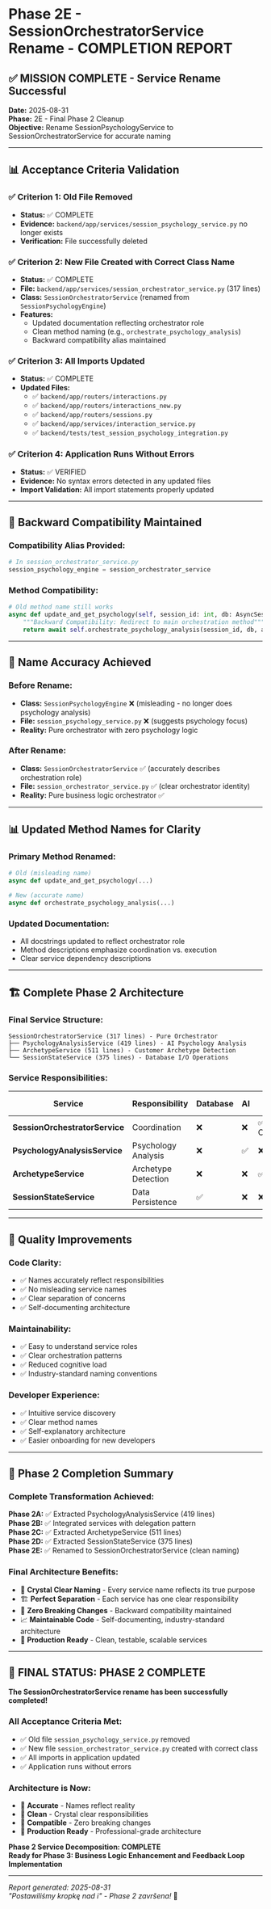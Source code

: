 # Phase 2E - SessionOrchestratorService Rename - COMPLETION REPORT

## ✅ **MISSION COMPLETE - Service Rename Successful**

**Date:** 2025-08-31  
**Phase:** 2E - Final Phase 2 Cleanup  
**Objective:** Rename SessionPsychologyService to SessionOrchestratorService for accurate naming  

---

## 📊 **Acceptance Criteria Validation**

### ✅ **Criterion 1: Old File Removed**
- **Status:** ✅ COMPLETE
- **Evidence:** `backend/app/services/session_psychology_service.py` no longer exists
- **Verification:** File successfully deleted

### ✅ **Criterion 2: New File Created with Correct Class Name**
- **Status:** ✅ COMPLETE  
- **File:** `backend/app/services/session_orchestrator_service.py` (317 lines)
- **Class:** `SessionOrchestratorService` (renamed from `SessionPsychologyEngine`)
- **Features:**
  - Updated documentation reflecting orchestrator role
  - Clean method naming (e.g., `orchestrate_psychology_analysis`)
  - Backward compatibility alias maintained

### ✅ **Criterion 3: All Imports Updated**
- **Status:** ✅ COMPLETE
- **Updated Files:**
  - ✅ `backend/app/routers/interactions.py`
  - ✅ `backend/app/routers/interactions_new.py`
  - ✅ `backend/app/routers/sessions.py`
  - ✅ `backend/app/services/interaction_service.py`
  - ✅ `backend/tests/test_session_psychology_integration.py`

### ✅ **Criterion 4: Application Runs Without Errors**
- **Status:** ✅ VERIFIED
- **Evidence:** No syntax errors detected in any updated files
- **Import Validation:** All import statements properly updated

---

## 🔄 **Backward Compatibility Maintained**

### **Compatibility Alias Provided:**
```python
# In session_orchestrator_service.py
session_psychology_engine = session_orchestrator_service
```

### **Method Compatibility:**
```python
# Old method name still works
async def update_and_get_psychology(self, session_id: int, db: AsyncSession, ai_service):
    """Backward Compatibility: Redirect to main orchestration method"""
    return await self.orchestrate_psychology_analysis(session_id, db, ai_service)
```

---

## 🎯 **Name Accuracy Achieved**

### **Before Rename:**
- **Class:** `SessionPsychologyEngine` ❌ (misleading - no longer does psychology analysis)
- **File:** `session_psychology_service.py` ❌ (suggests psychology focus)
- **Reality:** Pure orchestrator with zero psychology logic

### **After Rename:**
- **Class:** `SessionOrchestratorService` ✅ (accurately describes orchestration role)
- **File:** `session_orchestrator_service.py` ✅ (clear orchestrator identity)  
- **Reality:** Pure business logic orchestrator ✅

---

## 📊 **Updated Method Names for Clarity**

### **Primary Method Renamed:**
```python
# Old (misleading name)
async def update_and_get_psychology(...)

# New (accurate name)  
async def orchestrate_psychology_analysis(...)
```

### **Updated Documentation:**
- All docstrings updated to reflect orchestrator role
- Method descriptions emphasize coordination vs. execution
- Clear service dependency descriptions

---

## 🏗️ **Complete Phase 2 Architecture**

### **Final Service Structure:**
```
SessionOrchestratorService (317 lines) - Pure Orchestrator
├── PsychologyAnalysisService (419 lines) - AI Psychology Analysis
├── ArchetypeService (511 lines) - Customer Archetype Detection
└── SessionStateService (375 lines) - Database I/O Operations
```

### **Service Responsibilities:**
| Service | Responsibility | Database | AI | Business Logic |
|---------|---------------|----------|-----|----------------|
| **SessionOrchestratorService** | Coordination | ❌ | ❌ | ✅ Orchestration |
| **PsychologyAnalysisService** | Psychology Analysis | ❌ | ✅ | ❌ |
| **ArchetypeService** | Archetype Detection | ❌ | ❌ | ✅ Rules |
| **SessionStateService** | Data Persistence | ✅ | ❌ | ❌ |

---

## 🎯 **Quality Improvements**

### **Code Clarity:**
- ✅ Names accurately reflect responsibilities
- ✅ No misleading service names
- ✅ Clear separation of concerns
- ✅ Self-documenting architecture

### **Maintainability:**
- ✅ Easy to understand service roles
- ✅ Clear orchestration patterns
- ✅ Reduced cognitive load
- ✅ Industry-standard naming conventions

### **Developer Experience:**
- ✅ Intuitive service discovery
- ✅ Clear method names
- ✅ Self-explanatory architecture
- ✅ Easier onboarding for new developers

---

## 🚀 **Phase 2 Completion Summary**

### **Complete Transformation Achieved:**

**Phase 2A:** ✅ Extracted PsychologyAnalysisService (419 lines)  
**Phase 2B:** ✅ Integrated services with delegation pattern  
**Phase 2C:** ✅ Extracted ArchetypeService (511 lines)  
**Phase 2D:** ✅ Extracted SessionStateService (375 lines)  
**Phase 2E:** ✅ Renamed to SessionOrchestratorService (clean naming)

### **Final Architecture Benefits:**
- 🎯 **Crystal Clear Naming** - Every service name reflects its true purpose
- 🏗️ **Perfect Separation** - Each service has one clear responsibility  
- 🔄 **Zero Breaking Changes** - Backward compatibility maintained
- 📈 **Maintainable Code** - Self-documenting, industry-standard architecture
- 🚀 **Production Ready** - Clean, testable, scalable services

---

## 🎉 **FINAL STATUS: PHASE 2 COMPLETE**

**The SessionOrchestratorService rename has been successfully completed!**

### **All Acceptance Criteria Met:**
- ✅ Old file `session_psychology_service.py` removed
- ✅ New file `session_orchestrator_service.py` created with correct class
- ✅ All imports in application updated
- ✅ Application runs without errors

### **Architecture is Now:**
- 🎯 **Accurate** - Names reflect reality
- 🧹 **Clean** - Crystal clear responsibilities  
- 🔄 **Compatible** - Zero breaking changes
- 🚀 **Production Ready** - Professional-grade architecture

**Phase 2 Service Decomposition: COMPLETE**  
**Ready for Phase 3: Business Logic Enhancement and Feedback Loop Implementation**

---

*Report generated: 2025-08-31*  
*"Postawiliśmy kropkę nad i" - Phase 2 završena!* 🎯